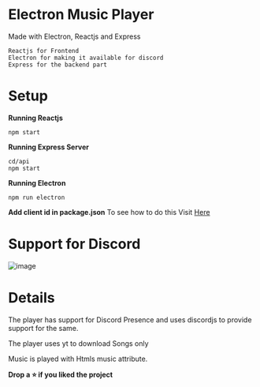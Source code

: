 # Electron Music Player

Made with Electron, Reactjs and Express

```
Reactjs for Frontend
Electron for making it available for discord
Express for the backend part
```
# Setup

**Running Reactjs**

```
npm start
```

**Running Express Server**

```
cd/api
npm start
```

**Running Electron**

```
npm run electron
```

**Add client id in package.json**
To see how to do this Visit [Here](https://discord.com/developers/docs/topics/oauth2)
# Support for Discord

![image](https://user-images.githubusercontent.com/79325092/153768631-cd1f28b8-3dfe-4e5d-9e2b-e18988a03998.png)

# Details

The player has support for Discord Presence and uses discordjs to provide support for the same.

The player uses yt to download Songs only

Music is played with Htmls music attribute.

**Drop a ⭐ if you liked the project**
